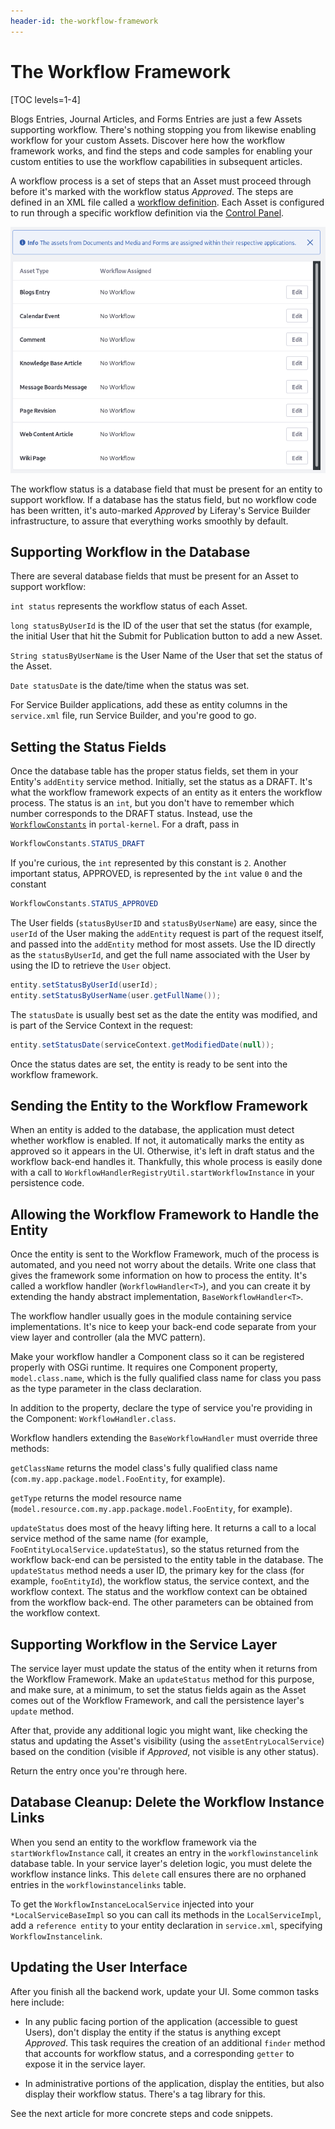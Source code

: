 ```yaml
---
header-id: the-workflow-framework
---
```


# The Workflow Framework

[TOC levels=1-4]

Blogs Entries, Journal Articles, and Forms Entries are just a few Assets
supporting workflow. There's nothing stopping you from likewise enabling
workflow for your custom Assets. Discover here how the workflow framework
works, and find the steps and code samples for enabling your custom entities to
use the workflow capabilities in subsequent articles.

A workflow process is a set of steps that an Asset must proceed through before
it's marked with the workflow status _Approved_. The steps are defined in an XML file
called a
[workflow definition](/7-2/reference/-/knowledge_base/r/crafting-xml-workflow-definitions).
Each Asset is configured to run through a specific workflow definition via the
[Control Panel](/7-2/user/-/knowledge_base/u/workflow).

![Figure 1: Enable workflow on your custom Asset, and it can be sent through a workflow process just like a native Asset.](../../images/workflow-configuration.png)

The workflow status is a database field that must be present for an entity to
support workflow. If a database has the status field, but no workflow code has
been written, it's auto-marked _Approved_ by Liferay's Service Builder
infrastructure, to assure that everything works smoothly by default.

## Supporting Workflow in the Database

There are several database fields that must be present for an Asset to support
workflow:

`int status` represents the workflow status of each Asset.

`long statusByUserId` is the ID of the user that set the status (for example,
the initial User that hit the Submit for Publication button to add a new
Asset.

`String statusByUserName` is the User Name of the User that set the status of
the Asset.

`Date statusDate` is the date/time when the status was set.

For Service Builder applications, add these as entity columns in the
`service.xml` file, run Service Builder, and you're good to go.

## Setting the Status Fields

Once the database table has the proper status fields, set them in your Entity's
`addEntity` service method. Initially, set the status as a DRAFT.  It's what
the workflow framework expects of an entity as it enters the workflow process.
The status is an `int`, but you don't have to remember which number corresponds
to the DRAFT status. Instead, use the
[`WorkflowConstants`](https://github.com/liferay/liferay-portal/blob/7.2.x/portal-kernel/src/com/liferay/portal/kernel/workflow/WorkflowConstants.java)
in `portal-kernel`. For a draft, pass in

```java
WorkflowConstants.STATUS_DRAFT
```
If you're curious, the `int` represented by this constant is `2`. Another
important status, APPROVED, is represented by the `int` value `0` and the constant

```java
WorkflowConstants.STATUS_APPROVED
```

The User fields (`statusByUserID` and `statusByUserName`) are easy, since the
`userId` of the User making the `addEntity` request is part of the request
itself, and passed into the `addEntity` method for most assets. Use the ID
directly as the `statusByUserId`, and get the full name associated with the User
by using the ID to retrieve the `User` object.

```java
entity.setStatusByUserId(userId);
entity.setStatusByUserName(user.getFullName());
```

The `statusDate` is usually best set as the date the entity was modified, and
is part of the Service Context in the request:

```java
entity.setStatusDate(serviceContext.getModifiedDate(null));
```

Once the status dates are set, the entity is ready to be sent into the workflow
framework.

## Sending the Entity to the Workflow Framework

When an entity is added to the database, the application must detect whether
workflow is enabled. If not, it automatically marks the entity as approved so it
appears in the UI. Otherwise, it's left in draft status and the workflow
back-end handles it. Thankfully, this whole process is easily done with a call
to `WorkflowHandlerRegistryUtil.startWorkflowInstance` in your persistence code.

## Allowing the Workflow Framework to Handle the Entity

Once the entity is sent to the Workflow Framework, much of the process is
automated, and you need not worry about the details. Write one class that gives
the framework some information on how to process the entity. It's called a
workflow handler (`WorkflowHandler<T>`), and you can create it by extending the
handy abstract implementation, `BaseWorkflowHandler<T>`.

The workflow handler usually goes in the module containing service
implementations. It's nice to keep your back-end code separate from your view
layer and controller (ala the MVC pattern).

Make your workflow handler a Component class so it can be registered properly
with OSGi runtime. It requires one Component property, `model.class.name`, which
is the fully qualified class name for class you pass as the type parameter in
the class declaration.

In addition to the property, declare the type of service you're providing in the
Component: `WorkflowHandler.class`.

Workflow handlers extending the `BaseWorkflowHandler` must override three methods:

`getClassName` returns the model class's fully qualified class name
(`com.my.app.package.model.FooEntity`, for example).

`getType` returns the model resource name
(`model.resource.com.my.app.package.model.FooEntity`, for example).

`updateStatus` does most of the heavy lifting here. It returns a call to a local
service method of the same name (for example,
`FooEntityLocalService.updateStatus`), so the status returned from the workflow
back-end can be persisted to the entity table in the database. The
`updateStatus` method needs a user ID, the primary key for the class (for
example, `fooEntityId`), the workflow status, the service context, and the
workflow context. The status and the workflow context can be obtained from the
workflow back-end. The other parameters can be obtained from the workflow
context.

## Supporting Workflow in the Service Layer

The service layer must update the status of the entity when it returns from the
Workflow Framework. Make an `updateStatus` method for this purpose, and make
sure, at a minimum, to set the status fields again as the Asset comes out of the
Workflow Framework, and call the persistence layer's `update` method.

After that, provide any additional logic you might want, like checking the
status and updating the Asset's visibility (using the `assetEntryLocalService`)
based on the condition (visible if _Approved_, not visible is any other status).

<!--
Other Workflow Considerations in the Service Layer

**Blogs Entries, accounting for scheduled publication:**
[BlogsEntryLocalServiceImpl#updateStatus](https://github.com/liferay/liferay-portal/blob/7.2.x/modules/apps/blogs/blogs-service/src/main/java/com/liferay/blogs/service/impl/BlogsEntryLocalServiceImpl.java#L1505)

Asset

Social

Stats (Blogs)

Trash

Journal,
[JournalArticleLocalServiceImpl#updateStatus](https://github.com/liferay/liferay-portal/blob/7.2.x/modules/apps/journal/journal-service/src/main/java/com/liferay/journal/service/impl/JournalArticleLocalServiceImpl.java#L6530)


Email

Subscriptions
-->

Return the entry once you're through here.

## Database Cleanup: Delete the Workflow Instance Links

When you send an entity to the workflow framework via the
`startWorkflowInstance` call, it creates an entry in the `workflowinstancelink`
database table. In your service layer's deletion logic, you must delete the
workflow instance links. This `delete` call ensures there are no orphaned
entries in the `workflowinstancelinks` table.

To get the `WorkflowInstanceLocalService` injected into your
`*LocalServiceBaseImpl` so you can call its methods in the `LocalServiceImpl`,
add a `reference entity` to your entity declaration in `service.xml`, specifying
`WorkflowInstancelink`.

## Updating the User Interface

After you finish all the backend work, update your UI. Some common tasks here
include:

- In any public facing portion of the application (accessible to guest Users),
    don't display the entity if the status is anything except _Approved_. This
    task requires the creation of an additional `finder` method that accounts
    for workflow status, and a corresponding `getter` to expose it in the service
    layer.

- In administrative portions of the application, display the entities, but also
    display their workflow status. There's a tag library for this.

See the next article for more concrete steps and code snippets.
